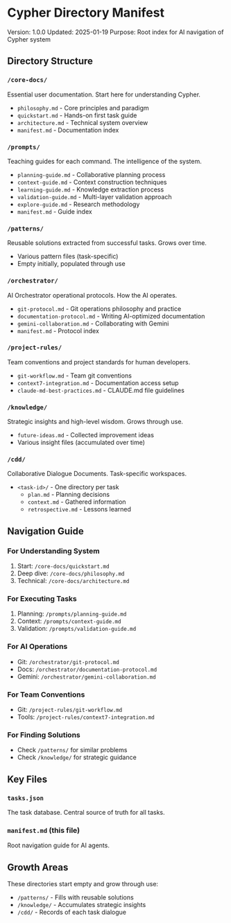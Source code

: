 # Cypher Directory Manifest

Version: 1.0.0
Updated: 2025-01-19
Purpose: Root index for AI navigation of Cypher system

## Directory Structure

### `/core-docs/`
Essential user documentation. Start here for understanding Cypher.
- `philosophy.md` - Core principles and paradigm
- `quickstart.md` - Hands-on first task guide  
- `architecture.md` - Technical system overview
- `manifest.md` - Documentation index

### `/prompts/`
Teaching guides for each command. The intelligence of the system.
- `planning-guide.md` - Collaborative planning process
- `context-guide.md` - Context construction techniques
- `learning-guide.md` - Knowledge extraction process
- `validation-guide.md` - Multi-layer validation approach
- `explore-guide.md` - Research methodology
- `manifest.md` - Guide index

### `/patterns/`
Reusable solutions extracted from successful tasks. Grows over time.
- Various pattern files (task-specific)
- Empty initially, populated through use

### `/orchestrator/`
AI Orchestrator operational protocols. How the AI operates.
- `git-protocol.md` - Git operations philosophy and practice
- `documentation-protocol.md` - Writing AI-optimized documentation
- `gemini-collaboration.md` - Collaborating with Gemini
- `manifest.md` - Protocol index

### `/project-rules/`
Team conventions and project standards for human developers.
- `git-workflow.md` - Team git conventions
- `context7-integration.md` - Documentation access setup
- `claude-md-best-practices.md` - CLAUDE.md file guidelines

### `/knowledge/`
Strategic insights and high-level wisdom. Grows through use.
- `future-ideas.md` - Collected improvement ideas
- Various insight files (accumulated over time)

### `/cdd/`
Collaborative Dialogue Documents. Task-specific workspaces.
- `<task-id>/` - One directory per task
  - `plan.md` - Planning decisions
  - `context.md` - Gathered information
  - `retrospective.md` - Lessons learned

## Navigation Guide

### For Understanding System
1. Start: `/core-docs/quickstart.md`
2. Deep dive: `/core-docs/philosophy.md`
3. Technical: `/core-docs/architecture.md`

### For Executing Tasks
1. Planning: `/prompts/planning-guide.md`
2. Context: `/prompts/context-guide.md`
3. Validation: `/prompts/validation-guide.md`

### For AI Operations
- Git: `/orchestrator/git-protocol.md`
- Docs: `/orchestrator/documentation-protocol.md`
- Gemini: `/orchestrator/gemini-collaboration.md`

### For Team Conventions
- Git: `/project-rules/git-workflow.md`
- Tools: `/project-rules/context7-integration.md`

### For Finding Solutions
- Check `/patterns/` for similar problems
- Check `/knowledge/` for strategic guidance

## Key Files

### `tasks.json`
The task database. Central source of truth for all tasks.

### `manifest.md` (this file)
Root navigation guide for AI agents.

## Growth Areas

These directories start empty and grow through use:
- `/patterns/` - Fills with reusable solutions
- `/knowledge/` - Accumulates strategic insights
- `/cdd/` - Records of each task dialogue
